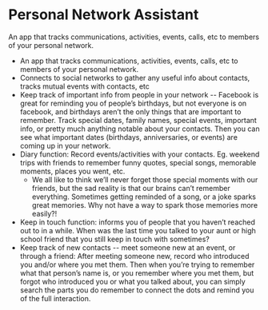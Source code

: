 # Personal Network Assistant
An app that tracks communications, activities, events, calls, etc to members of your personal network.

* An app that tracks communications, activities, events, calls, etc to members of your personal network. 
* Connects to social networks to gather any useful info about contacts, tracks mutual events with contacts, etc
* Keep track of important info from people in your network -- Facebook is great for reminding you of people’s birthdays, but not everyone is on facebook, and birthdays aren’t the only things that are important to remember.  Track special dates, family names, special events, important info, or pretty much anything notable about your contacts. Then you can see what important dates (birthdays, anniversaries, or events) are coming up in your network. 
* Diary function: Record events/activities with your contacts.  Eg. weekend trips with friends to remember funny quotes, special songs, memorable moments, places you went, etc.
  * We all like to think we’ll never forget those special moments with our friends, but the sad reality is that our brains can’t remember everything.  Sometimes getting reminded of a song, or a joke sparks great memories. Why not have a way to spark those memories more easily?!
* Keep in touch function:  informs you of people that you haven’t reached out to in a while. When was the last time you talked to your aunt or high school friend that you still keep in touch with sometimes? 
* Keep track of new contacts -- meet someone new at an event, or through a friend:  After meeting someone new, record who introduced you and/or where you met them. Then when you’re trying to remember what that person’s name is, or you remember where you met them, but forgot who introduced you or what you talked about, you can simply search the parts you do remember to connect the dots and remind you of the full interaction. 
